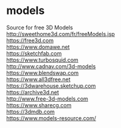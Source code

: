 # models
Source for free 3D Models <br />
http://sweethome3d.com/fr/freeModels.jsp <br />
https://free3d.com <br />
https://www.domawe.net <br />
https://sketchfab.com <br />
https://www.turbosquid.com <br />
http://www.cadnav.com/3d-models <br />
https://www.blendswap.com <br />
https://www.all3dfree.net <br />
https://3dwarehouse.sketchup.com <br />
https://archive3d.net <br />
http://www.free-3d-models.com <br />
https://www.sharecg.com <br />
https://3dmdb.com <br />
https://www.models-resource.com/
